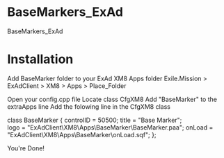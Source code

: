 # BaseMarkers_ExAd
BaseMarkers_ExAd

# Installation

Add BaseMarker folder to your ExAd XM8 Apps folder
Exile.Mission > ExAdClient > XM8 > Apps > Place_Folder

Open your config.cpp file
Locate class CfgXM8
Add "BaseMarker" to the extraApps line
Add the folowing line in the CfgXM8 class

class BaseMarker 
	{
		controlID = 50500;
		title = "Base Marker";		
		logo = "ExAdClient\XM8\Apps\BaseMarker\BaseMarker.paa";
		onLoad = "ExAdClient\XM8\Apps\BaseMarker\onLoad.sqf";
	};
	
You're Done!
